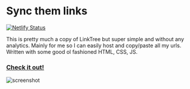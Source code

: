 # Sync them links

[![Netlify Status](https://api.netlify.com/api/v1/badges/b60ca8e1-61e6-497a-ab39-051ddc456cce/deploy-status)](https://app.netlify.com/sites/sad-lalande-47bec7/deploys)

This is pretty much a copy of LinkTree but super simple and without any analytics. Mainly for me so I can easily host and copy/paste all my urls. Written with some good ol fashioned HTML, CSS, JS.

### [Check it out!](https://michaelraymond.info)

![screenshot](https://i.imgur.com/sEvndG9.png)

<br/>
